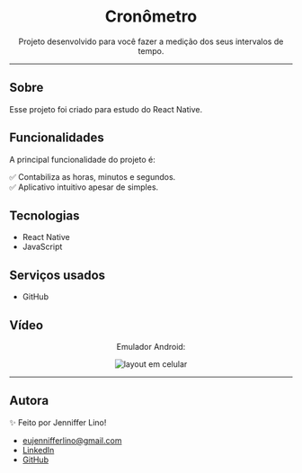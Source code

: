 <h1 align="center">Cronômetro</h1>
<p align="center">Projeto desenvolvido para você fazer a medição dos seus intervalos de tempo.</p>

---

## Sobre
Esse projeto foi criado para estudo do React Native.


## Funcionalidades
A principal funcionalidade do projeto é:

✅ Contabiliza as horas, minutos e segundos. </br>
✅ Aplicativo intuitivo apesar de simples.


## Tecnologias
* React Native
* JavaScript


## Serviços usados
* GitHub


## Vídeo
<p align="center">Emulador Android:</p>
<p align="center">
<img src="https://user-images.githubusercontent.com/111028742/224452553-acfa0975-2100-463e-a93f-b180e77e5a80.gif" alt="layout em celular">
</p>

---

## Autora
✨ Feito por Jenniffer Lino!

* eujennifferlino@gmail.com
* <a href="https://www.linkedin.com/in/jennifferlinoferreira/" target=”_blank”>LinkedIn</a>
* <a href="https://github.com/eujennifferlino" target=”_blank”>GitHub</a>
